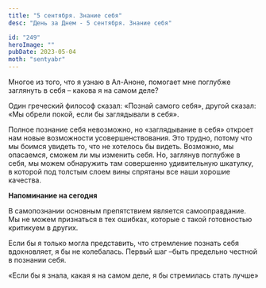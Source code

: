 ```yaml
---
title: "5 сентября. Знание себя"
desc: "День за Днем - 5 сентября. Знание себя"

id: "249"
heroImage: ""
pubDate: 2023-05-04
moth: "sentyabr"
---
```


Многое из того, что я узнаю в Ал-Аноне, помогает мне поглубже заглянуть в себя
– какова я на самом деле?

Один греческий философ сказал: «Познай самого себя», другой сказал: «Мы обрели
покой, если бы заглядывали в себя».

Полное познание себя невозможно, но «заглядывание в себя» откроет нам новые
возможности усовершенствования. Это трудно, потому что мы боимся увидеть то,
что не хотелось бы видеть. Возможно, мы опасаемся, сможем ли мы изменить себя.
Но, заглянув поглубже в себя, мы можем обнаружить там совершенно удивительную
шкатулку, в которой под толстым слоем вины спрятаны все наши хорошие качества.

**Напоминание на сегодня**

В самопознании основным препятствием является самооправдание. Мы не можем
признаться в тех ошибках, которые с такой готовностью критикуем в других.

Если бы я только могла представить, что стремление познать себя вдохновляет, я
бы не колебалась. Первый шаг –быть предельно честной в познании себя.

«Если бы я знала, какая я на самом деле, я бы стремилась стать лучше»
